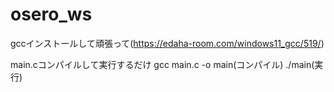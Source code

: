 # osero_ws
gccインストールして頑張って(https://edaha-room.com/windows11_gcc/519/)

main.cコンパイルして実行するだけ
gcc main.c -o main(コンパイル)
./main(実行)
